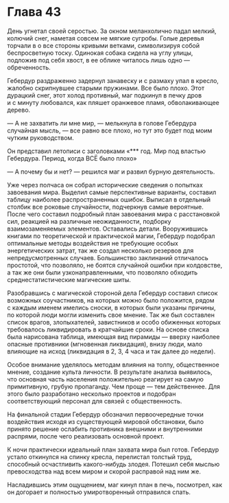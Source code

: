 # Глава 43

День угнетал своей серостью. За окном меланхолично падал мелкий, колючий снег, наметая совсем не мягкие сугробы. Голые деревья торчали в о все стороны кривыми ветками, символизируя собой беспросветную тоску. Одинокая собака сидела на углу улицы, подложив под себя хвост, в ее облике читалось лишь одно — обреченность.

Гебердур раздраженно задернул занавеску и с размаху упал в кресло, жалобно скрипнувшее старыми пружинами. Все было плохо. Этот дурацкий снег, этот холод противный, маг подкинул в печку дров и с минуту любовался, как пляшет оранжевое пламя, обволакивающее дерево.

— А не захватить ли мне мир, — мелькнула в голове Гебердура случайная мысль, — все равно все плохо, но тут это будет под моим чутким руководством. 

Он представил летописи с заголовками «*** год. Мир под властью Гебердура. Период, когда ВСЁ было плохо»

— А почему бы и нет? — решился маг и развил бурную деятельность.

Уже через полчаса он собрал исторические сведения о попытках завоевания мира. Выделил самые перспективные варианты, составил таблицу наиболее распространенных ошибок. Выписал в отдельный столбик все роковые случайности, подчеркнув самые вероятные. После чего составил подробный план завоевания мира с расстановкой сил, реакцией на различные неожиданности, подборку взаимозаменяемых элементов. Оставались детали. Вооружившись книгами по теоретической и практической магии, Гебердур подобрал оптимальные методы воздействия не требующие особых энергетических затрат, так же создал несколько резервов для непредусмотренных случаев. Большинство заклинаний отличалось простотой, что позволяло, не боятся случайной ошибки при колдовстве, а так же они были узконаправленными, что позволяло обходить среднестатистические магические шиты.

Разобравшись с магической стороной дела Гебердур составил список возможных соучастников, на которых можно было положится, рядом с каждым именем имелись сноски, в которых были указаны причины, по которой люди могли изменить свое мнение. Так же был составлен список врагов, злопыхателей, завистников и особо обиженных которых требовалось ликвидировать в кратчайшие сроки. На основе списка была нарисована таблица, имеющая вид пирамиды — вверху наиболее опасные противники (мгновенная ликвидация), внизу люди, мало влияющие на исход (ликвидация в 2, 3, 4 часа и так далее до недели).

Особое внимание уделялось методам влияния на толпу, общественное мнение, создание культа личности. В результате анализа выявилось, что основная часть населения положительно реагирует на самую примитивную, грубую пропаганду. Чем проще — тем действеннее. Для этого было разработано несколько проектов и подобран соответствующий персонал для связей с общественность. 

На финальной стадии Гебердур обозначил первоочередные точки воздействия исходя из существующей мировой обстановки, было принято решение ослабить противника внешними и внутренними распрями, после чего реализовать основной проект.

К ночи практически идеальный план захвата мира был готов. Гебердур устало откинулся на спинку кресла, перелистал толстый труд, способный осчастливить какого-нибудь злодея. Потешил себя мыслью превосходства над всем миром и скорой расправой над ним же. 

Насладившись этим ощущением, маг кинул план в печь, посмотрел, как он догорает и полностью умиротворенный отправился спать.


